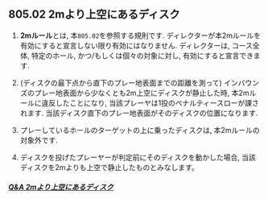 ## 805.02 2mより上空にあるディスク

1. **2mルール**とは, 本`805.02`を参照する規則です.
ディレクターが本2mルールを有効にすると宣言しない限り有効にはなりません.
ディレクターは,
コース全体, 特定のホール, かつ/もしくは個々の対象に対し,
有効にすると宣言できます.

1. (ディスクの最下点から直下のプレー地表面までの距離を測って)
インバウンズのプレー地表面から少なくとも2m上空にディスクが静止した時,
本2mルールに違反したことになり,
当該プレーヤは1投のペナルティースローが課されます.
当該ディスク直下のプレー地表面がそのディスクの位置になります.

1. プレーしているホールのターゲットの上に乗ったディスクは,
本2mルールの対象外です.

1. ディスクを投げたプレーヤーが判定前にそのディスクを動かした場合,
当該ディスクを2mよりも上空で静止したものとみなします。

##### [Q&A 2mより上空にあるディスク](qa-2m)
